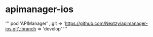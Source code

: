 # apimanager-ios

'''
    pod 'APIManager' ,:git => 'https://github.com/Nextzy/apimanager-ios.git',:branch => 'develop'
'''
